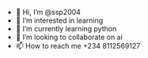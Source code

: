- 👋 Hi, I’m @ssp2004
- 👀 I’m interested in learning
- 🌱 I’m currently learning python
- 💞️ I’m looking to collaborate on ai
- 📫 How to reach me +234 8112569127

<!---
ssp2004/ssp2004 is a ✨ special ✨ repository because its `README.md` (this file) appears on your GitHub profile.
You can click the Preview link to take a look at your changes.
--->
